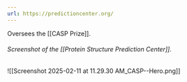 ```yaml
---
url: https://predictioncenter.org/
---
```

Oversees the [[CASP Prize]]. 

###### Screenshot of the [[Protein Structure Prediction Center]].
![[Screenshot 2025-02-11 at 11.29.30 AM_CASP--Hero.png]]